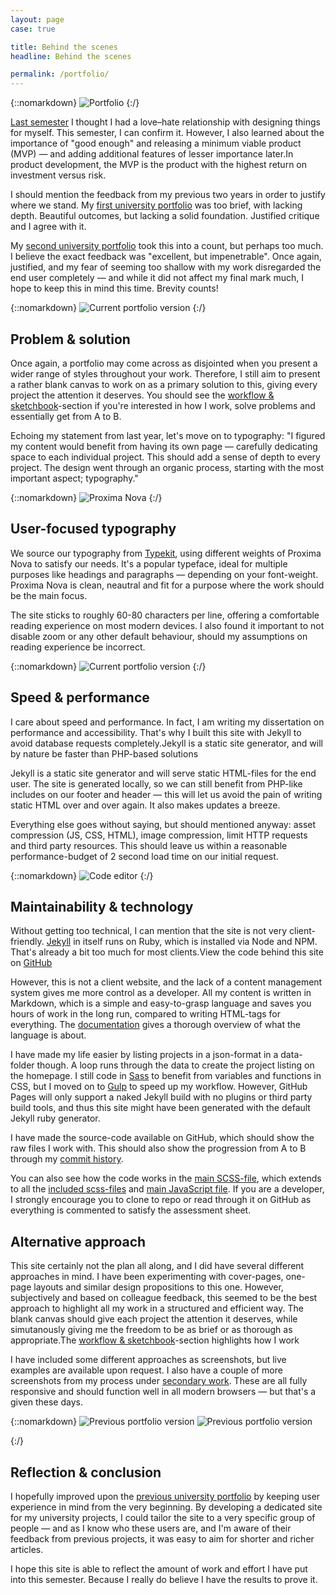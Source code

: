 ```yaml
---
layout: page
case: true

title: Behind the scenes
headline: Behind the scenes

permalink: /portfolio/
---
```


{::nomarkdown}
<img src="../img/portfolio/img1.jpg" alt="Portfolio">
{:/}

<div class="div"></div>

<p class="lead pull"><a href="http://magnusskare.science/uni-website/" target="_blank">Last semester</a> I thought I had a love&ndash;hate relationship with designing things for myself. This semester, I can confirm it. However, I also learned about the importance of "good enough" and releasing a minimum viable product (MVP) &mdash; and adding additional features of lesser importance later.<span>In product development, the MVP is the product with the highest return on investment versus risk.</span></p>

I should mention the feedback from my previous two years in order to justify where we stand. My <a href="https://magnuss.carbonmade.com/" target="_blank">first university portfolio</a> was too brief, with lacking depth. Beautiful outcomes, but lacking a solid foundation. Justified critique and I agree with it.

My <a href="http://magnusskare.science/uni/" target="_blank">second university portfolio</a> took this into a count, but perhaps too much. I believe the exact feedback was "excellent, but impenetrable". Once again, justified, and my fear of seeming too shallow with my work disregarded the end user completely &mdash; and while it did not affect my final mark much, I hope to keep this in mind this time. Brevity counts!

<div class="div"></div>

{::nomarkdown}
<img class="browser" src="../img/portfolio/show.png" alt="Current portfolio version">
{:/}

<div class="div"></div>

## Problem & solution

Once again, a portfolio may come across as disjointed when you present a wider range of styles throughout your work. Therefore, I still aim to present a rather blank canvas to work on as a primary solution to this, giving every project the attention it deserves. You should see the <a href="/workflow-and-sketchbook">workflow & sketchbook</a>-section if you're interested in how I work, solve problems and essentially get from A to B.

Echoing my statement from last year, let's move on to typography: "I figured my content would benefit from having its own page — carefully dedicating space to each individual project. This should add a sense of depth to every project. The design went through an organic process, starting with the most important aspect; typography."

<div class="div"></div>

{::nomarkdown}
<img src="../img/portfolio/img2.png" alt="Proxima Nova">
{:/}

<div class="div"></div>

## User-focused typography

We source our typography from <a href="http://typekit.com" target="_blank">Typekit</a>, using different weights of Proxima Nova to satisfy our needs. It's a popular typeface, ideal for multiple purposes like headings and paragraphs &mdash; depending on your font-weight. Proxima Nova is clean, neautral and fit for a purpose where the work should be the main focus.

The site sticks to roughly 60-80 characters per line, offering a comfortable reading experience on most modern devices. I also found it important to not disable zoom or any other default behaviour, should my assumptions on reading experience be incorrect.

<div class="div"></div>

{::nomarkdown}
<img class="browser" src="../img/portfolio/11.png" alt="Current portfolio version">
{:/}

<div class="div"></div>

## Speed & performance

<p class="pull">I care about speed and performance. In fact, I am writing my dissertation on performance and accessibility. That's why I built this site with Jekyll to avoid database requests completely.<span>Jekyll is a static site generator, and will by nature be faster than PHP-based solutions</span></p>

Jekyll is a static site generator and will serve static HTML-files for the end user. The site is generated locally, so we can still benefit from PHP-like includes on our footer and header &mdash; this will let us avoid the pain of writing static HTML over and over again. It also makes updates a breeze.

Everything else goes without saying, but should mentioned anyway: asset compression (JS, CSS, HTML), image compression, limit HTTP requests and third party resources. This should leave us within a reasonable performance-budget of 2 second load time on our initial request.

<div class="div"></div>

{::nomarkdown}
<img src="../img/portfolio/code.png" alt="Code editor">
{:/}

<div class="div"></div>

## Maintainability & technology

<p class="pull">Without getting too technical, I can mention that the site is not very client-friendly. <a href="http://jekyllrb.com/" target="_blank">Jekyll</a> in itself runs on Ruby, which is installed via Node and NPM. That's already a bit too much for most clients.<span>View the code behind this site on <a href="https://github.com/partcoffee/uni" target="_blank">GitHub</a></span></p>

However, this is not a client website, and the lack of a content management system gives me more control as a developer. All my content is written in Markdown, which is a simple and easy-to-grasp language and saves you hours of work in the long run, compared to writing HTML-tags for everything. The <a href="https://daringfireball.net/projects/markdown/syntax" target="_blank">documentation</a> gives a thorough overview of what the language is about.

I have made my life easier by listing projects in a json-format in a data-folder though. A loop runs through the data to create the project listing on the homepage. I still code in <a href="http://sass-lang.com/" target="_blank">Sass</a> to benefit from variables and functions in CSS, but I moved on to <a href="http://gulpjs.com/" target="_blank">Gulp</a> to speed up my workflow. However, GitHub Pages will only support a naked Jekyll build with no plugins or third party build tools, and thus this site might have been generated with the default Jekyll ruby generator.

I have made the source-code available on GitHub, which should show the raw files I work with. This should also show the progression from A to B through my <a href="https://github.com/partcoffee/uni/commits/master" target="_blank">commit history</a>.

You can also see how the code works in the <a href="https://github.com/partcoffee/uni/blob/master/css/main.scss" target="_blank">main SCSS-file</a>, which extends to all the <a href="https://github.com/partcoffee/uni/tree/master/_sass" target="_blank">included scss-files</a> and <a href="https://github.com/partcoffee/uni/blob/master/js/main.js" target="_blank">main JavaScript file</a>. If you are a developer, I strongly encourage you to clone to repo or read through it on GitHub as everything is commented to satisfy the assessment sheet.


<div class="div"></div>

## Alternative approach

<p class="pull">This site certainly not the plan all along, and I did have several different approaches in mind. I have been experimenting with cover-pages, one-page layouts and similar design propositions to this one. However, subjectively and based on colleague feedback, this seemed to be the best approach to highlight all my work in a structured and efficient way. The blank canvas should give each project the attention it deserves, while simutanously giving me the freedom to be as brief or as thorough as appropriate.<span>The <a href="/workflow-and-sketchbook">workflow & sketchbook</a>-section highlights how I work</span></p>

I have included some different approaches as screenshots, but live examples are available upon request. I also have a couple of more screenshots from my process under <a href="/secondary">secondary work</a>. These are all fully responsive and should function well in all modern browsers &mdash; but that's a given these days.

<div class="div"></div>

{::nomarkdown}
<img src="../img/portfolio/5.png" alt="Previous portfolio version">
<img src="../img/portfolio/6.png" alt="Previous portfolio version">
<!-- <img class="browser" src="../img/portfolio/1.png" alt="Previous portfolio version"> -->
<!-- <img src="../img/portfolio/9.png" alt="Current portfolio version"> -->
{:/}

<div class="div"></div>

## Reflection & conclusion

I hopefully improved upon the <a href="http://magnusskare.science/uni/" target="_blank">previous university portfolio</a> by keeping user experience in mind from the very beginning. By developing a dedicated site for my university projects, I could tailor the site to a very specific group of people &mdash; and as I know who these users are, and I'm aware of their feedback from previous projects, it was easy to aim for shorter and richer articles.

I hope this site is able to reflect the amount of work and effort I have put into this semester. Because I really do believe I have the results to prove it.

<div class="div"></div>











